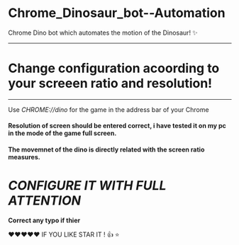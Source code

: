 # Chrome_Dinosaur_bot--Automation 
Chrome Dino bot which automates the motion of the Dinosaur! :sparkles:
________________________________________________________________________________________________
# Change configuration acoording to your screeen ratio and resolution!
________________________________________________________________________________________________
Use _CHROME://dino_ for the game in the address bar of your Chrome 

#### Resolution of screen should be entered correct, i have tested it on my pc in the mode of the game full screen.
#### The movemnet of the dino is directly related with the screen ratio measures.
# _CONFIGURE IT WITH FULL ATTENTION_
**Correct any typo if thier**

:hearts::hearts::hearts::hearts::hearts:
IF YOU LIKE STAR IT ! :+1: :star:
